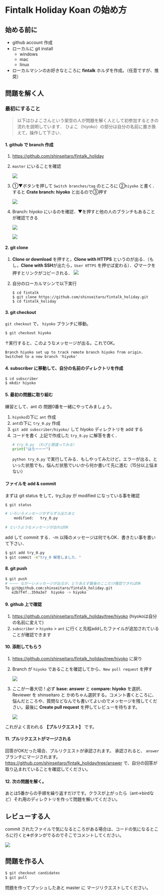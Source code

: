 # Fintalk Holiday Koan の始め方

## 始める前に

+ github account 作成
+ ローカルに git install 
    + windows
    + mac
    + linux
+ ローカルマシンのお好きなところに **fintalk** ホルダを作成。（任意ですが、推奨）

## 問題を解く人

### 最初にすること

> 以下はひよこさんという架空の人が問題を解く人として初参加するときの流れを説明しています． ひよこ（hiyoko）の部分は自分の名前に置き換えて，操作して下さい． 

#### 1. github で branch 作成
1. https://github.com/shinseitaro/fintalk_holiday

2. `master` にいることを確認

	![](https://i.imgur.com/q2DYIjP.jpg)

3. ①▼ボタンを押して `Switch branches/tag` のところに ②`hiyoko` と書く．すると **Crate branch: hiyoko** と出るので③押す

	![](https://i.imgur.com/RkuRSMe.jpg)

4. Branch: hiyoko にいるのを確認．▼を押すと他の人のブランチもあることが確認できる

	![](https://i.imgur.com/zic3bTh.jpg)
	
	![](https://i.imgur.com/hz9X7UC.jpg)


#### 2. git clone

1. **Clone or download** を押すと，**Clone with HTTPS** というのが出る．（もし，**Clone with SSH**が出たら，`User HTTPS` を押せば変わる）．:clipboard:マークを押すとリンクがコピーされる．
	![](https://i.imgur.com/HrD1tMJ.jpg)

1. 自分のローカルマシンで以下実行
	```
	$ cd fintalk 
	$ git clone https://github.com/shinseitaro/fintalk_holiday.git 
	$ cd fintalk_holiday
	```
#### 3. git checkout 

`git checkout` で， `hiyoko` ブランチに移動。

```bash
$ git checkout hiyoko
```

↑実行すると、このようなメッセージが出る。これでOK。
```
Branch hiyoko set up to track remote branch hiyoko from origin.
Switched to a new branch 'hiyoko'
```

#### 4. subscriber に移動して、自分の名前のディレクトリを作成
```
$ cd subscriber
$ mkdir hiyoko 
```

#### 5. 最初の問題に取り組む

練習として、ant の 問題0番を一緒にやってみましょう。

1. `hiyoko`の下に `ant` 作成
2. `ant`の下に `try_0.py` 作成
3. `git add subscriber/hiyoko/` して hiyoko ディレクトリを add する
4. コードを書く
	上記で作成した `try_0.py` に解答を書く． 
	```python
	# try_0.py （わざと間違ってみる）
	print("はろーーー")
	```
	`python try_0.py` で実行してみる．もしやってみたけど，エラーが出る，といった状態でも，悩んだ状態でいいから何か書いて先に進む（15分以上悩まない）

#### ファイルを add & commit 

まずは git status をして，try_0.py が modified になっている事を確認
```bash
$ git status

# いろいろメッセージがずらずら出たあと
	modified:   try_0.py
    
# というようなメッセージが出ればOK
```
add して commit する．-m 以降のメッセージは何でもOK．書きたい事を書いて下さい．
```bash
$ git add try_0.py 
$ git commit -m"try_0 解答しました．"
```

#### 8. git push

```bash
$ git push
# ~~~~ ながーいメッセージが出るが，とりあえず最後のここだけ確認できればOK
To git@github.com:shinseitaro/fintalk_holiday.git
   e2b7f4f..359a3e7  hiyoko -> hiyoko

```

#### 9. github 上で確認

1. https://github.com/shinseitaro/fintalk_holiday/tree/hiyoko (hiyokoは自分の名前に変えて)
2. `subscriber` > `hiyoko` > `ant` に行くと先程addしたファイルが追加されていることが確認できます

#### 10. 添削してもらう

1. https://github.com/shinseitaro/fintalk_holiday/tree/hiyoko に戻り

2. Branch が `hiyoko` であることを確認してから、`New pull request` を押す

	![](https://i.imgur.com/78Ypekz.jpg)

3. ここが一番大切！必ず **base: answer** と **compare: hiyoko** を選択、Reviewer を shinseitaro と かめちゃん選択する。コメント書くところに、悩んだところや、質問などなんでも書いてよいのでメッセージを残してください。最後に **Create pull request** を押してレビューを待ちます。 

	![](https://i.imgur.com/kMqN2yr.jpg)

これがよく言われる **【プルリクエスト】** です。

#### 11. プルリクエストがマージされる

回答がOKだった場合、プルリクエストが承認されます。
承認されると、 `answer` ブランチにマージされます。https://github.com/shinseitaro/fintalk_holiday/tree/answer で、自分の回答が取り込まれていることを確認してください。

#### 12. 次の問題を解く。

あとは5番からの手順を繰り返すだけです。クラスが上がったら（ant->birdなど）それ用のディレクトリを作って問題を解いてください。


## レビューする人

commit されたファイルで気になるところがある場合は、コードの気になるところに行くと:heavy_plus_sign:ボタンがでるのでそこでコメントしてください。

![](https://i.imgur.com/k9fDGtx.jpg)


## 問題を作る人

```bash
$ git checkout candidates
$ git pull
```
問題を作ってプッシュしたあと master に マージリクエストしてください。








